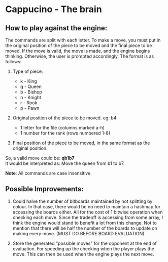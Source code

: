 # Cappucino - The brain

## How to play against the engine:

The commands are split with each letter. To make a move, you must put in the original position of the piece to be moved and the final piece to be moved. If the move is valid, the move is made, and the engine begins thinking. Otherwise, the user is prompted accordingly. The format is as follows:

1. Type of piece:

   - k - King
   - q - Queen
   - b - Bishop
   - n - Knight
   - r - Rook
   - p - Pawn

2. Original position of the piece to be moved. eg: b4

   - 1 letter for the file (columns marked a-h)
   - 1 number for the rank (rows numbered 1-8)

3. Final position of the piece to be moved, in the same format as the original position.

So, a valid move could be: **qb1b7**  
It would be interpreted as: Move the queen from b1 to b7.

**Note**: All commands are case insensitive.

## Possible Improvements:

1. Could halve the number of bitboards maintained by not splitting by colour. In that case, there would be no need to maintain a hashmap for accessing the boards either. All for the cost of 1 bitwise operation when checking each move. Since the tradeoff is accessing from some array, I think the engine would stand to benefit a lot from this change. Not to mention that there will be half the number of the boards to update on making every move. (MUST DO BEFORE BOARD EVALUATION)

2. Store the generated "possible moves" for the opponent at the end of evaluation. For speeding up the checking when the player plays the move. This can then be used when the engine plays the next move.
